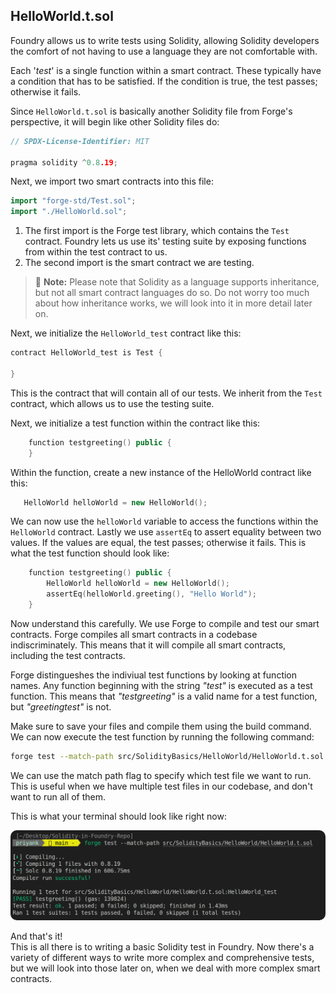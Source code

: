 ## HelloWorld.t.sol

Foundry allows us to write tests using Solidity, allowing Solidity developers the comfort of not having to use a language they are not comfortable with.

Each '*test*' is a single function within a smart contract. These typically have a condition that has to be satisfied.
If the condition is true, the test passes; otherwise it fails.

Since `HelloWorld.t.sol` is basically another Solidity file from Forge's perspective, it will begin like other Solidity files do:

```cpp
// SPDX-License-Identifier: MIT

pragma solidity ^0.8.19;
```
Next, we import two smart contracts into this file:

```cpp
import "forge-std/Test.sol";
import "./HelloWorld.sol";
```
1. The first import is the Forge test library, which contains the `Test` contract. Foundry lets us use its' testing suite by exposing functions from within the test contract to us.
2. The second import is the smart contract we are testing. 

> 📝  **Note:**
>Please note that Solidity as a language supports inheritance, but not all smart contract languages do so.
>Do not worry too much about how inheritance works, we will look into it in more detail later on.

Next, we initialize the `HelloWorld_test` contract like this:

```cpp
contract HelloWorld_test is Test {

}
```
This is the contract that will contain all of our tests. We inherit from the `Test` contract, which allows us to use the testing suite.

Next, we initialize a test function within the contract like this:

```cpp
    function testgreeting() public {
    }
```

Within the function, create a new instance of the HelloWorld contract like this:

```cpp
   HelloWorld helloWorld = new HelloWorld();
```
We can now use the `helloWorld` variable to access the functions within the `HelloWorld` contract.
Lastly we use `assertEq` to assert equality between two values. If the values are equal, the test passes; otherwise it fails.
This is what the test function should look like:

```cpp
    function testgreeting() public {
        HelloWorld helloWorld = new HelloWorld();
        assertEq(helloWorld.greeting(), "Hello World");
    }
```

Now understand this carefully.
We use Forge to compile and test our smart contracts. Forge compiles all smart contracts in a codebase indiscriminately. This means that it will compile all smart contracts, including the test contracts.

Forge distingueshes the indiviual test functions by looking at function names. Any function beginning with the string *"test"* is executed as a test function.
This means that *"testgreeting"* is a valid name for a test function, but *"greetingtest"* is not.

Make sure to save your files and compile them using the build command. We can now execute the test function by running the following command:

```sh
forge test --match-path src/SolidityBasics/HelloWorld/HelloWorld.t.sol
```

We can use the match path flag to specify which test file we want to run. This is useful when we have multiple test files in our codebase, and don't want to run all of them.

This is what your terminal should look like right now:

<img src="../../images/HelloWorld.t.sol_1.png" style="border-radius: 10px">

And that's it!<br />
This is all there is to writing a basic Solidity test in Foundry.
Now there's a variety of different ways to write more complex and comprehensive tests, but we will look into those later on, when we deal with more complex smart contracts.